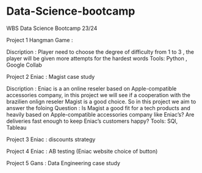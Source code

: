 # Data-Science-bootcamp

WBS Data Science Bootcamp 23/24

Project 1 Hangman Game : 

Discription : Player need to choose the degree of difficulty from 1 to 3 , the player will be given more attempts for the hardest words
Tools: Python , Google Collab 

Project 2 Eniac :
Magist case study 

Discription : Eniac is a an online reseler based on Apple-compatible accessories company, in this project we will see if a cooperation with the brazilien onlign reseler Magist is a good choice.
So in this project we aim to answer the foloing Question : 
  Is Magist a good fit for a tech products and heavily based on Apple-compatible accessories company like Eniac’s?
  Are deliveries fast enough to keep Eniac’s customers happy?
Tools: SQl, Tableau

Project 3 Eniac : discounts strategy 


Project 4 Eniac : AB testing (Eniac website choice of button)

Project 5 Gans : Data Engineering case study
